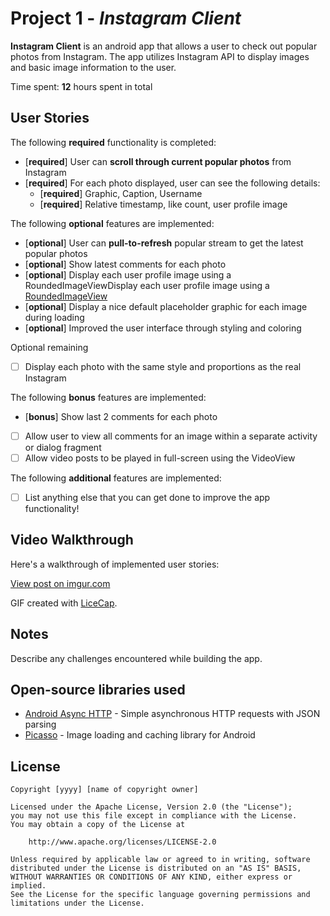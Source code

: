 # Project 1 - *Instagram Client*

**Instagram Client** is an android app that allows a user to check out popular photos from Instagram. The app utilizes Instagram API to display images and basic image information to the user.

Time spent: **12** hours spent in total

## User Stories

The following **required** functionality is completed:

* [**required**] User can **scroll through current popular photos** from Instagram
* [**required**] For each photo displayed, user can see the following details:
  * [**required**] Graphic, Caption, Username
  * [**required**] Relative timestamp, like count, user profile image

The following **optional** features are implemented:

* [**optional**] User can **pull-to-refresh** popular stream to get the latest popular photos
* [**optional**] Show latest comments for each photo
* [**optional**] Display each user profile image using a RoundedImageViewDisplay each user profile image using a [RoundedImageView](https://github.com/vinc3m1/RoundedImageView)
* [**optional**] Display a nice default placeholder graphic for each image during loading
* [**optional**] Improved the user interface through styling and coloring

Optional remaining 
* [ ] Display each photo with the same style and proportions as the real Instagram

The following **bonus** features are implemented:

* [**bonus**] Show last 2 comments for each photo
* [ ] Allow user to view all comments for an image within a separate activity or dialog fragment
* [ ] Allow video posts to be played in full-screen using the VideoView

The following **additional** features are implemented:

* [ ] List anything else that you can get done to improve the app functionality!

## Video Walkthrough 

Here's a walkthrough of implemented user stories:

<a href="//imgur.com/x6ESBlx">View post on imgur.com</a></script>

GIF created with [LiceCap](http://www.cockos.com/licecap/).

## Notes

Describe any challenges encountered while building the app.

## Open-source libraries used

- [Android Async HTTP](https://github.com/loopj/android-async-http) - Simple asynchronous HTTP requests with JSON parsing
- [Picasso](http://square.github.io/picasso/) - Image loading and caching library for Android

## License

    Copyright [yyyy] [name of copyright owner]

    Licensed under the Apache License, Version 2.0 (the "License");
    you may not use this file except in compliance with the License.
    You may obtain a copy of the License at

        http://www.apache.org/licenses/LICENSE-2.0

    Unless required by applicable law or agreed to in writing, software
    distributed under the License is distributed on an "AS IS" BASIS,
    WITHOUT WARRANTIES OR CONDITIONS OF ANY KIND, either express or implied.
    See the License for the specific language governing permissions and
    limitations under the License.